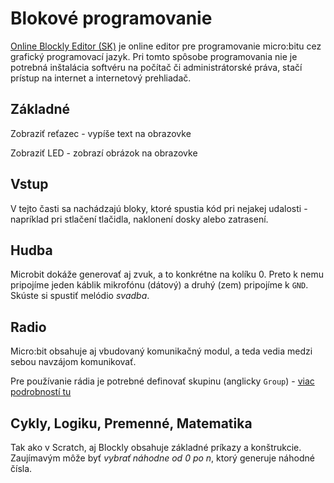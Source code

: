 # Blokové programovanie
[Online Blockly Editor (SK)](https://makecode.microbit.org/?lang=sk_SK) je online editor pre programovanie micro:bitu cez grafický programovací jazyk. Pri tomto spôsobe programovania nie je potrebná inštalácia softvéru na počítač či administrátorské práva, stačí prístup na internet a internetový prehliadač.

## Základné
Zobraziť reťazec - vypíše text na obrazovke

Zobraziť LED - zobrazí obrázok na obrazovke

## Vstup
V tejto časti sa nachádzajú bloky, ktoré spustia kód pri nejakej udalosti - napríklad pri stlačení tlačidla, naklonení dosky alebo zatrasení.

## Hudba
Microbit dokáže generovať aj zvuk, a to konkrétne na kolíku 0. Preto k nemu pripojíme jeden káblik mikrofónu (dátový) a druhý (zem) pripojíme k ``GND``. Skúste si spustiť melódio _svadba_. 

## Radio
Micro:bit obsahuje aj vbudovaný komunikačný modul, a teda vedia medzi sebou navzájom komunikovať.

Pre používanie rádia je potrebné definovať skupinu (anglicky ``Group``) - [viac podrobností tu](https://support.microbit.org/support/solutions/articles/19000030849-how-to-use-radio-group-codes-with-the-javascript-blocks-editor)

## Cykly, Logiku, Premenné, Matematika
Tak ako v Scratch, aj Blockly obsahuje základné príkazy a konštrukcie. Zaujímavým môže byť _vybrať náhodne od 0 po n_, ktorý generuje náhodné čísla.

